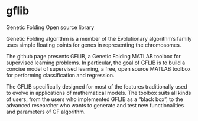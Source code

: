 # gflib
Genetic Folding Open source library

Genetic Folding algorithm is a member of the Evolutionary algorithm’s family uses simple floating points for genes in representing the chromosomes.

The github page presents GFLIB, a Genetic Folding MATLAB toolbox for supervised learning problems. In particular, the goal of GFLIB is to build a concise model of supervised learning, a free, open source MATLAB toolbox for performing classification and regression. 

The GFLIB specifically designed for most of the features traditionally used to evolve in applications of mathematical models. 
The toolbox suits all kinds of users, from the users who implemented GFLIB as a “black box”, to the advanced researcher who wants to generate and test new functionalities and parameters of GF algorithm. 
